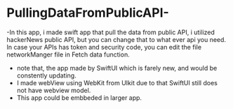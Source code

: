 # PullingDataFromPublicAPI-

-In this app, i made swift app that pull the data from public API, i utilized hackerNews public API, but you can change that to what ever api you need. In case your APIs has token and security code, you can edit the file networkManger file in Fetch data function. 
- note that, the app made by SwiftUI which is farely new, and would be constently updating. 
- I made webView using WebKit from UIkit due to that SwiftUI still does not have webview model.
- This app could be embbeded in larger app. 

